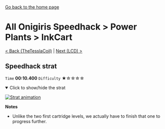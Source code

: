 [Go back to the home page](https://github.com/Doublevil/scbspeedrun)

# All Onigiris Speedhack > Power Plants > InkCart

[< Back (TheTesslaCoil)](https://github.com/Doublevil/scbspeedrun/blob/main/levels/arb_sh/pp/TheTesslaCoil.md) | [Next (LCD) >](https://github.com/Doublevil/scbspeedrun/blob/main/levels/arb_sh/LCD/LCD.md)

## Speedhack strat

`Time` **00:10.400** `Difficulty` ★☆☆☆☆
<details open>
  <summary>Click to show/hide the strat</summary>

  [![Strat animation](https://github.com/Doublevil/scbspeedrun/blob/main/media/levels/pp/InkCart_S_Strat.webp)](https://github.com/Doublevil/scbspeedrun/blob/main/media/levels/pp/InkCart_S_Strat.mp4?raw=true)

  **Notes**
  - Unlike the two first cartridge levels, we actually have to finish that one to progress further.
</details>
